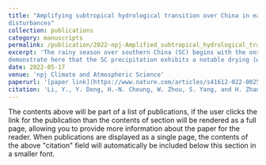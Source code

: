 ```yaml
---
title: "Amplifying subtropical hydrological transition over China in early summer tied to weakened mid-latitude synoptic
disturbances"
collection: publications
category: manuscripts
permalink: /publication/2022-npj-Amplified_subtropical_hydrological_transition
excerpt: 'The rainy season over southern China (SC) begins with the onset of the South China Sea monsoon around mid-May. We
demonstrate here that the SC precipitation exhibits a notable drying (wetting) trend prior to (after) the monsoon onset, leading to a more abrupt thus amplified hydrological transition over SC in early summer. The contrasting precipitation trends are largely driven by the recent decline in mid-latitude synoptic eddy activity. Weakened mid-latitude synoptic disturbances suppress SC frontal activities before the monsoon onset, facilitating the drying trend, and enhance the spatial stationarity of the SC monsoonal front after the monsoon onset, leading to the wetting trend. CMIP6 models in general fail to capture the contrasting trends between the two periods. In models where both the trends in precipitation and mid-latitude synoptic eddy activity are well captured, the amplification of the hydrological transition over SC is projected to continue well into the late 21st century. Our results highlight the footprints of hemispheric-scale climate change in regional hydroclimate and the obvious challenges faced by climate models in capturing such footprints.'
date: 2022-05-17
venue: 'npj Climate and Atmospheric Science'
paperurl: '[paper link](https://www.nature.com/articles/s41612-022-00259-1)'
citation: 'Li, Y., Y. Deng, H.-N. Cheung, W. Zhou, S. Yang, and H. Zhang, 2022: Amplifying subtropical hydrological transition over China in early summer tied to weakened mid-latitude synoptic disturbances. <i>npj Climate and Atmospheric Science</i>, 5, 40, https://doi.org/10.1038/s41612-022-00259-1'
---
```


The contents above will be part of a list of publications, if the user clicks the link for the publication than the contents of section will be rendered as a full page, allowing you to provide more information about the paper for the reader. When publications are displayed as a single page, the contents of the above "citation" field will automatically be included below this section in a smaller font.
